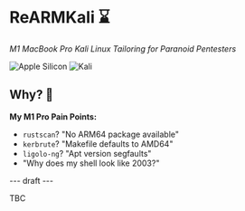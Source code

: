 # ReARMKali ⌛  
*M1 MacBook Pro Kali Linux Tailoring for Paranoid Pentesters*

![Apple Silicon](https://img.shields.io/badge/Silicon-M1/M2/M3_ARM64-red?logo=apple) 
![Kali](https://img.shields.io/badge/Kali_Linux-2023.4-557C94?logo=kalilinux)

## Why? 🤬
**My M1 Pro Pain Points:**
- `rustscan`? "No ARM64 package available"
- `kerbrute`? "Makefile defaults to AMD64"
- `ligolo-ng`? "Apt version segfaults"
- "Why does my shell look like 2003?"

--- draft ---

TBC